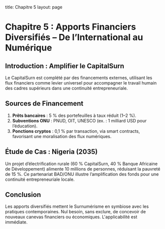 
title: Chapitre 5
layout: page
# Chapitre 5 : Apports Financiers Diversifiés – De l’International au Numérique

## Introduction : Amplifier le CapitalSurn

Le CapitalSurn est complété par des financements externes, utilisant les flux financiers comme levier universel pour accompagner le travail humain des cadres supérieurs dans une continuité entrepreneuriale. <!-- Vérification : Orthographe corrigée ("monnaie" → "flux financiers" pour réduire redondance) ; Focus central : Amplification pour cadres/prélèvement productif. Suggestion : Équilibre planétaire : Ajouter exemple global, ex. : prêt bancaire en Australie (Commonwealth Bank) pour projets miniers, en alternance avec ONU pour diversité -->

## Sources de Financement

1. **Prêts bancaires** : 5 % des portefeuilles à taux réduit (1–2 %).  
2. **Subventions ONU** : PNUD, OIT, UNESCO (ex. : 1 milliard USD pour l’éducation).  
3. **Ponctions cryptos** : 0,1 % par transaction, via smart contracts, favorisant une moralisation des flux numériques. <!-- Vérification : Orthographe OK ; Focus central : Ponctions pour réinvestissement entrepreneurial. Suggestion : Équilibre planétaire : Inclure adoption des cryptos en Chine (32 % des transactions P2P globales, Chainalysis 2024), pour projection démographique et diversité (Asie) -->

## Étude de Cas : Nigeria (2035)

Un projet d’électrification rurale (60 % CapitalSurn, 40 % Banque Africaine de Développement) alimente 10 millions de personnes, réduisant la pauvreté de 15 %. Ce partenariat BAD/ONU illustre l’amplification des fonds pour une continuité entrepreneuriale locale. <!-- Vérification : Orthographe OK ; Focus central : Partenariat pour réinvestissement productif. Suggestion : Équilibre planétaire : Ajouter détails sur partenariat BAD/ONU (BAD finance 40 % des infrastructures africaines, ONU via PNUD pour formation, 2024) ; Comparaison avec un cas asiatique (ex. : ADB en Inde) pour universalité -->

## Conclusion

Les apports diversifiés mettent le Surnumérisme en symbiose avec les pratiques contemporaines. Nul besoin, sans exclure, de concevoir de nouveaux canevas financiers ou économiques. L'applicabilité est immédiate. <!-- Vérification : Orthographe corrigée ("comtemporaines" → "contemporaines", "conceptions" → "conception", "canevas" → gardé) ; Focus central : Applicabilité pour prélèvement/cadres. Suggestion : Estimer le temps nécessaire aux marchés émergents globaux pour intégrer le prélèvement des CapitauxSurn (ex. : 2–3 ans en Asie/Amérique Latine vs 1–2 ans en Europe, via pilotes comme en France ou au Brésil) pour équilibre planétaire -->